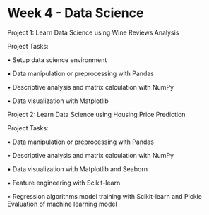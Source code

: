 # Week 4 - Data Science

Project 1: Learn Data Science using Wine Reviews Analysis

Project Tasks:

•	Setup data science environment

•	Data manipulation or preprocessing with Pandas

•	Descriptive analysis and matrix calculation with NumPy

•	Data visualization with Matplotlib


Project 2: Learn Data Science using Housing Price Prediction


Project Tasks:

•	Data manipulation or preprocessing with Pandas

•	Descriptive analysis and matrix calculation with NumPy

•	Data visualization with Matplotlib and Seaborn

•	Feature engineering with Scikit-learn

•	Regression algorithms model training with Scikit-learn and Pickle Evaluation of machine learning model
